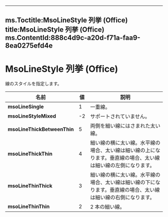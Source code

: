 

---
ms.Toctitle:MsoLineStyle 列挙 (Office)
title:MsoLineStyle 列挙 (Office)
ms.ContentId:888c4d9c-a20d-f71a-faa9-8ea0275efd4e
---
# MsoLineStyle 列挙 (Office)




線のスタイルを指定します。

|**名前**|**値**|**説明**|
|---|---|---|
|**msoLineSingle**|1|一重線。|
|**msoLineStyleMixed**|-2|サポートされていません。|
|**msoLineThickBetweenThin**|5|両側を細い線にはさまれた太い線。|
|**msoLineThickThin**|4|細い線の横に太い線。水平線の場合、太い線は細い線の上になります。垂直線の場合、太い線は細い線の左側になります。|
|**msoLineThinThick**|3|細い線の横に太い線。水平線の場合、太い線は細い線の下になります。垂直線の場合、太い線は細い線の右側になります。|
|**msoLineThinThin**|2|2 本の細い線。|




